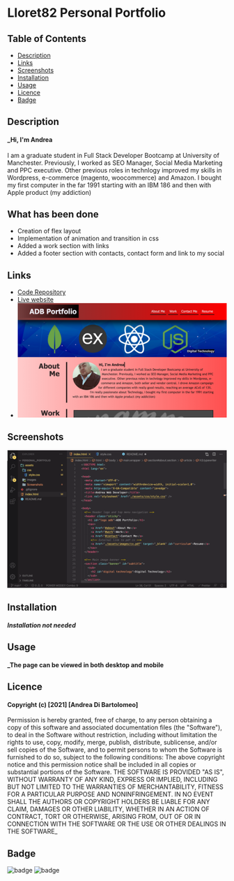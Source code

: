 # Lloret82 Personal Portfolio

## Table of Contents

* [Description](#Description)
* [Links](#links)
* [Screenshots](#Screenshots)
* [Installation](#installation)
* [Usage](#Usage)
* [Licence](#Licence)
* [Badge](#Badge)

## Description

#### _Hi, I'm Andrea
I am a graduate student in Full Stack Developer Bootcamp at University of Manchester. Previously, I worked as SEO Manager, Social Media Marketing and PPC executive. Other previous roles in technlogy improved my skills in Wordpress, e-commerce (magento, woocommerce) and Amazon. I bought my first computer in the far 1991 starting with an IBM 186 and then with Apple product (my addiction)

## What has been done
* Creation of flex layout
* Implementation of animation and transition in css
* Added a work section with links
* Added a footer section with contacts, contact form and link to my social


## Links

* [Code Repository](https://github.com/Lloret82/Personal_Portfolio)
* [Live website](https://lloret82.github.io/Personal_Portfolio/)
* ![Live page Picture](/assets/Screenshots/Screenshot_1.png)


## Screenshots

![Code](/assets/Screenshots/Screenshot_3.png)


## Installation

#### _Installation not needed_

## Usage

#### _The page can be viewed in both desktop and mobile




## Licence

#### Copyright (c) [2021] [Andrea Di Bartolomeo]
Permission is hereby granted, free of charge, to any person obtaining a copy
of this software and associated documentation files (the "Software"), to deal
in the Software without restriction, including without limitation the rights
to use, copy, modify, merge, publish, distribute, sublicense, and/or sell
copies of the Software, and to permit persons to whom the Software is
furnished to do so, subject to the following conditions:
The above copyright notice and this permission notice shall be included in all
copies or substantial portions of the Software.
THE SOFTWARE IS PROVIDED "AS IS", WITHOUT WARRANTY OF ANY KIND, EXPRESS OR
IMPLIED, INCLUDING BUT NOT LIMITED TO THE WARRANTIES OF MERCHANTABILITY,
FITNESS FOR A PARTICULAR PURPOSE AND NONINFRINGEMENT. IN NO EVENT SHALL THE
AUTHORS OR COPYRIGHT HOLDERS BE LIABLE FOR ANY CLAIM, DAMAGES OR OTHER
LIABILITY, WHETHER IN AN ACTION OF CONTRACT, TORT OR OTHERWISE, ARISING FROM,
OUT OF OR IN CONNECTION WITH THE SOFTWARE OR THE USE OR OTHER DEALINGS IN THE
SOFTWARE_

## Badge
![badge](https://img.shields.io/amo/rating/5?style=plastic)
![badge](https://img.shields.io/github/release-date/Lloret82/Horiseon_Code_Refactor_Homework_1)

